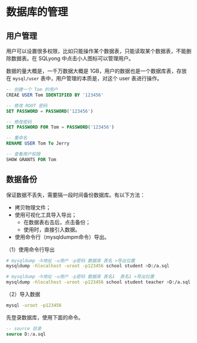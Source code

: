 # 数据库的管理

## 用户管理

用户可以设置很多权限，比如只能操作某个数据表，只能读取某个数据表，不能删除数据表。在 SQLyong 中点击小人图标可以管理用户。

数据的量大概是，一千万数据大概是 1GB，用户的数据也是一个数据库表，存放在 `mysql/user` 表中，用户管理的本质是，对这个 user 表进行操作。

```sql
-- 创建一个 Tom 的用户
CREAE USER Tom IDENTIFIED BY '123456'

-- 修改 ROOT 密码
SET PASSWORD = PASSWORD('123456')

-- 修改密码
SET PASSWORD FOR Tom = PASSWORD('123456')

-- 重命名
RENAME USER Tom To Jerry

-- 查看用户权限
SHOW GRANTS FOR Tom
```

## 数据备份

保证数据不丢失，需要隔一段时间备份数据库。有以下方法：

- 拷贝物理文件；
- 使用可视化工具导入导出；
  - 在数据表右击后，点击备份；
  - 使用时，直接引入数据。
- 使用命令行（mysqldumpm命令）导出。

（1）使用命令行导出

```bash
# mysqldump -h地址 -u用户 -p密码 数据库 表名 >导出位置
mysqldump -hlocalhost -uroot -p123456 school student >D:/a.sql

# mysqldump -h地址 -u用户 -p密码 数据库 表名1  表名1 >导出位置
mysqldump -hlocalhost -uroot -p123456 school student teacher >D:/a.sql
```

（2）导入数据

```bash
mysql -uroot -p123456
```

先登录数据库，使用下面的命令。

```sql
-- source 目录
source D:/a.sql
```

<comment-comment/>
